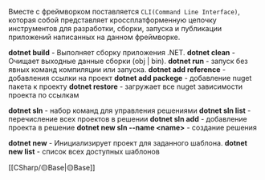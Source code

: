 Вместе с фреймворком поставляется `CLI(Command Line Interface)`, которая собой представляет кроссплатформенную цепочку инструментов для разработки, сборки,
запуска и публикации приложений написанных на данном фреймворке.

**dotnet build** - Выполняет сборку приложения .NET.
**dotnet clean** - Очищает выходные данные сборки (obj | bin).
**dotnet run** - запуск без явных команд компиляции или запуска.
**dotnet add reference** - добавления ссылки на проект 
**dotnet add packege** - добавление nuget пакета к проекту
**dotnet restore** - загружает все nuget зависимости проекта по ссылкам

**dotnet sln** - набор команд для управления решениями
**dotnet sln list** - перечисление всех проектов в решении
**dotnet sln add** - добавление проекта в решение
**dotnet new sln --name \<name>** - создание решения

**dotnet new** - Инициализирует проект для заданного шаблона.
**dotnet new list** - список всех доступных шаблонов

[[СSharp/🟡Base|🟡Base]]
